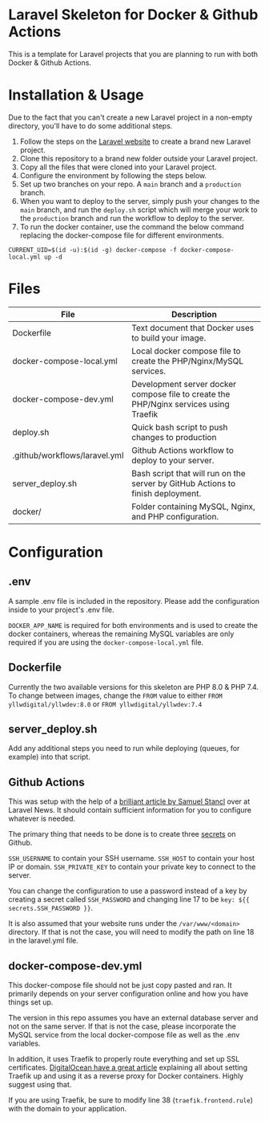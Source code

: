 # Laravel Skeleton for Docker & Github Actions
This is a template for Laravel projects that you are planning to run with both Docker & Github Actions.

# Installation & Usage
Due to the fact that you can't create a new Laravel project in a non-empty directory, you'll have to do some additional steps.

1. Follow the steps on the [Laravel website](https://laravel.com/docs/8.x/installation) to create a brand new Laravel project.
2. Clone this repository to a brand new folder outside your Laravel project.
3. Copy all the files that were cloned into your Laravel project.
4. Configure the environment by following the steps below.
5. Set up two branches on your repo. A `main` branch and a `production` branch.
6. When you want to deploy to the server, simply push your changes to the `main` branch, and run the `deploy.sh` script which will merge your work to the `production` branch and run the workflow to deploy to the server.
7. To run the docker container, use the command the below command replacing the docker-compose file for different environments.
```
CURRENT_UID=$(id -u):$(id -g) docker-compose -f docker-compose-local.yml up -d
```

# Files
| File | Description |
|------|-------------|
| Dockerfile | Text document that Docker uses to build your image. |
| docker-compose-local.yml | Local docker compose file to create the PHP/Nginx/MySQL services. |
| docker-compose-dev.yml | Development server docker compose file to create the PHP/Nginx services using Traefik |
| deploy.sh | Quick bash script to push changes to production |
| .github/workflows/laravel.yml | Github Actions workflow to deploy to your server. |
| server_deploy.sh | Bash script that will run on the server by GitHub Actions to finish deployment. |
| docker/ | Folder containing MySQL, Nginx, and PHP configuration.

# Configuration
## .env
A sample .env file is included in the repository. Please add the configuration inside to your project's .env file.

`DOCKER_APP_NAME` is required for both environments and is used to create the docker containers, whereas the remaining MySQL variables are only required if you are using the `docker-compose-local.yml` file. 

## Dockerfile
Currently the two available versions for this skeleton are PHP 8.0 & PHP 7.4. To change between images, change the `FROM` value to either `FROM yllwdigital/yllwdev:8.0` or `FROM yllwdigital/yllwdev:7.4`

## server_deploy.sh
Add any additional steps you need to run while deploying (queues, for example) into that script.

## Github Actions
This was setup with the help of a [brilliant article by Samuel Stancl](https://laravel-news.com/push-deploy-with-github-actions) over at Laravel News. It should contain sufficient information for you to configure whatever is needed.

The primary thing that needs to be done is to create three [secrets](https://docs.github.com/en/actions/reference/encrypted-secrets) on Github.

`SSH_USERNAME` to contain your SSH username.
`SSH_HOST` to contain your host IP or domain.
`SSH_PRIVATE_KEY` to contain your private key to connect to the server.

You can change the configuration to use a password instead of a key by creating a secret called `SSH_PASSWORD` and changing line 17 to be `key: ${{  secrets.SSH_PASSWORD }}`.

It is also assumed that your website runs under the `/var/www/<domain>` directory. If that is not the case, you will need to modify the path on line 18 in the laravel.yml file.

## docker-compose-dev.yml
This docker-compose file should not be just copy pasted and ran. It primarily depends on your server configuration online and how you have things set up. 

The version in this repo assumes you have an external database server and not on the same server. If that is not the case, please incorporate the MySQL service from the local docker-compose file as well as the .env variables.

In addition, it uses Traefik to properly route everything and set up SSL certificates. [DigitalOcean have a great article](https://www.digitalocean.com/community/tutorials/how-to-use-traefik-v2-as-a-reverse-proxy-for-docker-containers-on-ubuntu-20-04) explaining all about setting Traefik up and using it as a reverse proxy for Docker containers. Highly suggest using that.

If you are using Traefik, be sure to modify line 38 (`traefik.frontend.rule`) with the domain to your application.
